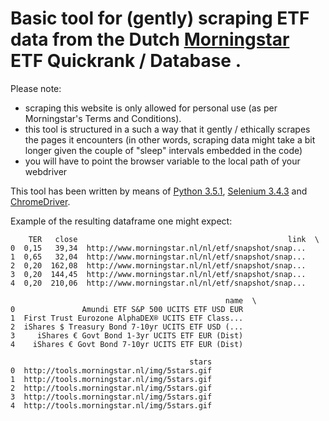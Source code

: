 # Basic tool for (gently) scraping ETF data from the Dutch [Morningstar](http://tools.morningstar.nl/nl/etfquickrank/default.aspx?Site=NL&Universe=ETALL%24%24ALL&LanguageId=nl-NL) ETF Quickrank / Database .

Please note:

- scraping this website is only allowed for personal use (as per Morningstar's Terms and Conditions).
- this tool is structured in a such a way that it gently / ethically scrapes the pages it encounters (in other words, scraping data might take a bit longer given the couple of "sleep" intervals embedded in the code)
- you will have to point the browser variable to the local path of your webdriver

This tool has been written by means of [Python 3.5.1](https://www.python.org/downloads/release/python-351/), [Selenium 3.4.3](https://pypi.python.org/pypi/selenium) and [ChromeDriver](https://sites.google.com/a/chromium.org/chromedriver/).

Example of the resulting dataframe one might expect:

```
    TER   close                                               link  \
0  0,15   39,34  http://www.morningstar.nl/nl/etf/snapshot/snap...
1  0,65   32,04  http://www.morningstar.nl/nl/etf/snapshot/snap...
2  0,20  162,08  http://www.morningstar.nl/nl/etf/snapshot/snap...
3  0,20  144,45  http://www.morningstar.nl/nl/etf/snapshot/snap...
4  0,20  210,06  http://www.morningstar.nl/nl/etf/snapshot/snap...

                                                name  \
0               Amundi ETF S&P 500 UCITS ETF USD EUR
1  First Trust Eurozone AlphaDEX® UCITS ETF Class...
2  iShares $ Treasury Bond 7-10yr UCITS ETF USD (...
3     iShares € Govt Bond 1-3yr UCITS ETF EUR (Dist)
4    iShares € Govt Bond 7-10yr UCITS ETF EUR (Dist)

                                        stars
0  http://tools.morningstar.nl/img/5stars.gif
1  http://tools.morningstar.nl/img/5stars.gif
2  http://tools.morningstar.nl/img/5stars.gif
3  http://tools.morningstar.nl/img/5stars.gif
4  http://tools.morningstar.nl/img/5stars.gif

```
